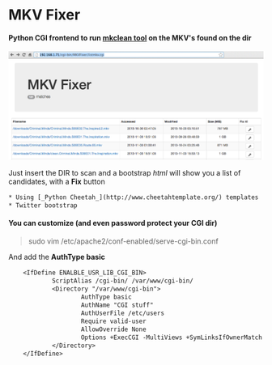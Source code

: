 # MKV Fixer

#### Python CGI frontend to run [**mkclean tool**](http://www.matroska.org/downloads/mkclean.html) on the MKV's found on the dir

![](images/shot1.png)

Just insert the DIR to scan and a bootstrap _html_ will show you a list of candidates, with a **Fix** button

	* Using [_Python Cheetah_](http://www.cheetahtemplate.org/) templates
	* Twitter bootstrap


#### You can customize (and even password protect your CGI dir)

>	sudo vim /etc/apache2/conf-enabled/serve-cgi-bin.conf

And add the **AuthType basic**

        <IfDefine ENALBLE_USR_LIB_CGI_BIN>
                ScriptAlias /cgi-bin/ /var/www/cgi-bin/
                <Directory "/var/www/cgi-bin">
                        AuthType basic
                        AuthName "CGI stuff"
                        AuthUserFile /etc/users
                        Require valid-user
                        AllowOverride None
                        Options +ExecCGI -MultiViews +SymLinksIfOwnerMatch
                </Directory>
        </IfDefine>